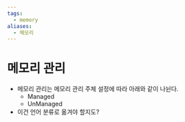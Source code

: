 ```yaml
---
tags:
  - memory
aliases:
  - 메모리
---
```




# 메모리 관리
- 메모리 관리는 메모리 관리 주체 설정에 따라 아래와 같이 나뉜다.
	- Managed
	- UnManaged
- 이건 언어 분류로 옮겨야 할지도?